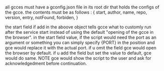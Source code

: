 all gcces must have a gconfig.json file in its root dir that holds the configs
of the gcce. the contents must be as follows : {
start,
author,
name,
repo,
version,
entry,
notFound,
forbiden,
}

the start field if add in the aboove object tells gcce what to customly run
after the service start instead of using the default "opening of the gcce in
the browser".
in the start field value, if the script would need the port as an argument or
something you can simply specify {PORT} in the position and gce would replace
it with the actual port.
if u omit the field gce would open the browser by default. if u add the field
but set the value to default, gce would do same.
NOTE gce would show the script to the user and ask for acknowledgedment before
continuation.
